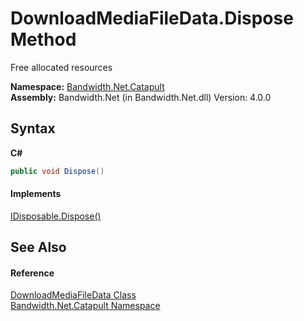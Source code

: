 ﻿# DownloadMediaFileData.Dispose Method 
 

Free allocated resources

**Namespace:**&nbsp;<a href ="N_Bandwidth_Net_Catapult.md">Bandwidth.Net.Catapult</a><br />**Assembly:**&nbsp;Bandwidth.Net (in Bandwidth.Net.dll) Version: 4.0.0

## Syntax

**C#**<br />
``` C#
public void Dispose()
```


#### Implements
<a href="http://msdn2.microsoft.com/en-us/library/es4s3w1d" target="_blank">IDisposable.Dispose()</a><br />

## See Also


#### Reference
<a href ="T_Bandwidth_Net_Catapult_DownloadMediaFileData.md">DownloadMediaFileData Class</a><br /><a href ="N_Bandwidth_Net_Catapult.md">Bandwidth.Net.Catapult Namespace</a><br />